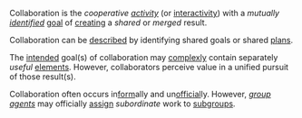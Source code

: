 Collaboration is the *cooperative [activity](https://github.com/gcassel/Modular-Organization-Terminology/blob/master/terms/activity.md)* (or [interactivity](https://github.com/gcassel/Modular-Organization-Terminology/blob/master/terms/interaction.md)) with a *mutually [identified](https://github.com/gcassel/Modular-Organization-Terminology/blob/master/terms/identify.md)* [goal](https://github.com/gcassel/Modular-Organization-Terminology/blob/master/terms/goal.md) of [creating](https://github.com/gcassel/Modular-Organization-Terminology/blob/master/terms/creation.md) a *shared* or *merged* result.  

Collaboration can be [described](https://github.com/gcassel/Modular-Organization-Terminology/blob/master/terms/description.md) by identifying shared goals or shared [plans](https://github.com/gcassel/Modular-Organization-Terminology/blob/master/terms/plan.md).

The [intended](https://github.com/gcassel/Modular-Organization-Terminology/blob/master/terms/intention.md) goal(s) of collaboration may [complexly](https://github.com/gcassel/Modular-Organization-Terminology/blob/master/terms/complexity.md) contain separately *useful* [elements](https://github.com/gcassel/Modular-Organization-Terminology/blob/master/terms/element.md).  However, collaborators perceive value in a unified pursuit of those result(s).
 
Collaboration often occurs in[form](https://github.com/gcassel/Modular-Organization-Terminology/blob/master/terms/form.md)ally and un[official](https://github.com/gcassel/Modular-Organization-Terminology/blob/master/terms/official.md)ly.  However, *[group agents](https://github.com/gcassel/Modular-Organization-Terminology/blob/master/compound-terms/group-agent.md)* may officially [assign](https://github.com/gcassel/Modular-Organization-Terminology/blob/master/terms/assign.md) *subordinate* work to [subgroups](https://github.com/gcassel/Modular-Organization-Terminology/blob/master/terms/subgroup.md).
